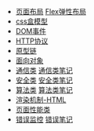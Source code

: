 - [页面布局](../css/页面布局.md)  [Flex弹性布局](../css/Flex弹性布局.md)
- [css盒模型](../css/盒子模型.md)
- [DOM事件](../js/DOM事件.md)
- [HTTP协议](../html/HTTP协议.md) 
- [原型链](../js/原型链.md)
- [面向对象](../js/面向对象.md)
- [通信类](../html/前端常见跨域解决方案.md) [通信类笔记](https://www.jianshu.com/p/fe133457beca)
- [安全类](../html/前端安全.md) [安全类笔记](https://www.jianshu.com/p/6e5189d1021b)
- [算法类]() [算法类笔记](https://www.jianshu.com/p/a48afc1ddfc2)
- [渲染机制-HTML](../html/渲染机制.md) 
- [页面性能类](../js/JS页面性能类.md)
- [错误监控]() [错误笔记](https://www.jianshu.com/p/ed3a0e42ad76)

